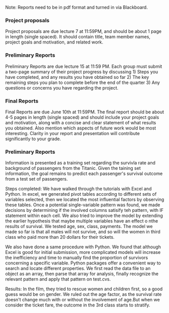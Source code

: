 Note: Reports need to be in pdf format and turned in via Blackboard.

### Project proposals
Project proposals are due lecture 7 at 11:59PM, and should be about 1 page in length (single spaced). It should contain title, team member names, project goals and motivation, and related work. 



### Preliminary Reports
Preliminary Reports are due lecture 15 at 11:59 PM. Each group must submit a two-page summary of their project progress by discussing 1) Steps you have completed, and any results you have obtained so far 2) The key remaining steps you plan to complete before the end of the quarter 3) Any questions or concerns you have regarding the project.


### Final Reports
Final Reports are due June 10th at 11:59PM. The final report should be about 4-5 pages in length (single spaced) and should include your project goals and motivation, along with a concise and clear statement of what results you obtained. Also mention which aspects of future work would be most interesting. Clarity in your report and presentation will contribute significantly to your grade. 


### Preliminary Reports
Information is presented as a training set regarding the survivla rate and background of passengers from the Titanic. Given the taining set information, the goal remains to predict each passenger's survival outcome from a test set of passengers.

Steps completed:
We have walked through the tutorials with Excel and Python. In excel, we generated pivot tables according to different sets of variables selected, then we located the most influential factors by observing these tables. Once a potential single-variable pattern was found, we made decisions by determining if the involved columns satisify teh pattern, with IF statement within each cell. We also tried to improve the model by extending the earlier hypothesis that maybe multiple variables have an effect o nthe results of survival. We tested age, sex, class, payments. The model we made so far is that all males will not survive, and so will the women in third class who paid more than 20 dollars for their tickets.

We also have done a same procedure with Python. We found that although Excel is good for initial submission, more complicated models will increase the inefficiency and time to manually find the proportion of survivors concerning a specific variable. Python packages offer a convenient way to search and locate different properties. We first read the data file to an object as an array, then parse that array for analysis, finally recognize the relevant pattern and apply that pattern on test.cvs.

Results:
In the film, they tried to rescue women and children first, so a good guess would be on gender. We ruled out the age factor, as the survival rate doesn't change much with or without the involvement of age.But when we consider the ticket fare, the outcome in the 3rd class starts to stratify.